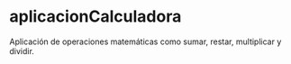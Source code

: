 # aplicacionCalculadora
Aplicación de operaciones matemáticas como sumar, restar, multiplicar y dividir.
